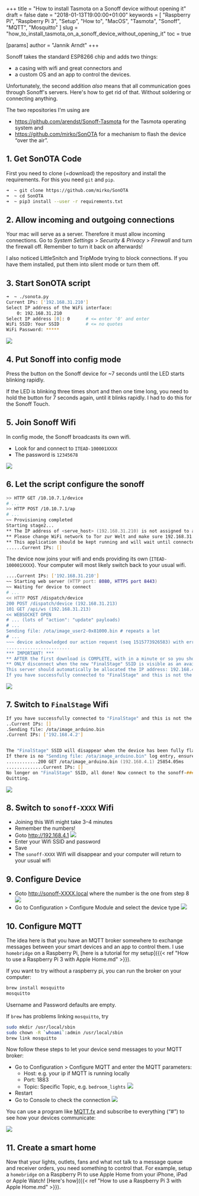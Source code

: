 +++
title = "How to install Tasmota on a Sonoff device without opening it"
draft = false
date = "2018-01-13T19:00:00+01:00"
keywords = [ "Raspberry Pi", "Raspberry Pi 3", "Setup", "How to", "MacOS", "Tasmota", "Sonoff", "MQTT", "Mosquitto" ]
slug = "how_to_install_tasmota_on_a_sonoff_device_without_opening_it"
toc = true

[params]
  author = "Jannik Arndt"
+++

Sonoff takes the standard ESP8266 chip and adds two things:

- a casing with wifi and great connectors and
- a custom OS and an app to control the devices.

Unfortunately, the second addition _also_ means that all communication goes through Sonoff's servers. Here's how to get rid of that. Without soldering or connecting anything.

<!--more-->

The two repositories I'm using are

- <https://github.com/arendst/Sonoff-Tasmota> for the Tasmota operating system and
- <https://github.com/mirko/SonOTA> for a mechanism to flash the device “over the air”.

## 1. Get SonOTA Code

First you need to clone (=download) the repository and install the requirements. For this you need `git` and `pip`.

```zsh
➜  ~ git clone https://github.com/mirko/SonOTA
➜  ~ cd SonOTA
➜  ~ pip3 install --user -r requirements.txt
```

## 2. Allow incoming and outgoing connections

Your mac will serve as a server. Therefore it must allow incoming connections. Go to _System Settings_ > _Security & Privacy_ > _Firewall_ and turn the firewall off. Remember to turn it back on afterwards!

I also noticed LittleSnitch and TripMode trying to block connections. If you have them installed, put them into silent mode or turn them off.

## 3. Start SonOTA script

```zsh
➜  ~ ./sonota.py
Current IPs: ['192.168.31.210']
Select IP address of the WiFi interface:
    0: 192.168.31.210
Select IP address [0]: 0      # <= enter '0' and enter
WiFi SSID: Your SSID          # <= no quotes
WiFi Password: *****
```

![](../pi/sonota_1.png)

## 4. Put Sonoff into config mode

Press the button on the Sonoff device for ~7 seconds until the LED starts blinking rapidly.

If the LED is blinking three times short and then one time long, you need to hold the button for 7 seconds again, until it blinks rapidly. I had to do this for the Sonoff Touch.

## 5. Join Sonoff Wifi

In config mode, the Sonoff broadcasts its own wifi.

- Look for and connect to `ITEAD-100001XXXX`
- The password is `12345678`

![](../pi/ssid_1.png)

## 6. Let the script configure the sonoff

```zsh
>> HTTP GET /10.10.7.1/device
# ...
>> HTTP POST /10.10.7.1/ap
# ...
~~ Provisioning completed
Starting stage2...
** The IP address of <serve_host> (192.168.31.210) is not assigned to any interface on this machine.
** Please change WiFi network to Tor zur Welt and make sure 192.168.31.210 is being assigned to your WiFi interface.
** This application should be kept running and will wait until connected to the WiFi...
......Current IPs: []
```

The device now joins your wifi and ends providing its own (`ITEAD-100001XXXX`). Your computer will most likely switch back to your usual wifi.

```zsh
....Current IPs: ['192.168.31.210']
~~ Starting web server (HTTP port: 8080, HTTPS port 8443)
~~ Waiting for device to connect
# ...
<< HTTP POST /dispatch/device
200 POST /dispatch/device (192.168.31.213)
101 GET /api/ws (192.168.31.213)
<< WEBSOCKET OPEN
# ... (lots of "action": "update" payloads)
# ...
Sending file: /ota/image_user2-0x81000.bin # repeats a lot
# ...
~~~ device acknowledged our action request (seq 1515773926583) with error code 0
........................
*** IMPORTANT! ***
** AFTER the first download is COMPLETE, with in a minute or so you should connect to the new SSID "FinalStage" to finish the process.
** ONLY disconnect when the new "FinalStage" SSID is visible as an available WiFi network.
This server should automatically be allocated the IP address: 192.168.4.2.
If you have successfully connected to "FinalStage" and this is not the IP Address you were allocated, please ensure no other device has connected, and reboot your Sonoff.
```

![](../pi/sonota_2.png)

## 7. Switch to `FinalStage` Wifi

```zsh
If you have successfully connected to "FinalStage" and this is not the IP Address you were allocated, please ensure no other device has connected, and reboot your Sonoff.
..Current IPs: []
.Sending file: /ota/image_arduino.bin
.Current IPs: ['192.168.4.2']


The "FinalStage" SSID will disappear when the device has been fully flashed and image_arduino.bin has been installed.
If there is no "Sending file: /ota/image_arduino.bin" log entry, ensure all firewalls have been COMPLETELY disabled on your system.
............200 GET /ota/image_arduino.bin (192.168.4.1) 25854.05ms
..............Current IPs: []
No longer on "FinalStage" SSID, all done! Now connect to the sonoff-#### SSID and configure for your WiFi (it will not be configured).
Quitting.
```

![](../pi/sonota_3.png)

## 8. Switch to `sonoff-XXXX` Wifi

- Joining this Wifi might take 3–4 minutes
- Remember the numbers!
- Goto http://192.168.4.1
  ![](../pi/config_1.png)
- Enter your Wifi SSID and password
- Save
- The `sonoff-XXXX` Wifi will disappear and your computer will return to your usual wifi

## 9. Configure Device

- Goto http://sonoff-XXXX.local where the number is the one from step 8
  ![](../pi/sonoff_setup_1.png)
- Go to Configuration > Configure Module and select the device type
  ![](../pi/sonoff_setup_2.png)

## 10. Configure MQTT

The idea here is that you have an MQTT broker somewhere to exchange messages between your smart devices and an app to control them. I use `homebridge` on a Raspberry Pi, [here is a tutorial for my setup]({{< ref "How to use a Raspberry Pi 3 with Apple Home.md" >}}).

If you want to try without a raspberry pi, you can run the broker on your computer:

```zsh
brew install mosquitto
mosquitto
```

Username and Password defaults are empty.

If `brew` has problems linking `mosquitto`, try

```zsh
sudo mkdir /usr/local/sbin
sudo chown -R `whoami`:admin /usr/local/sbin
brew link mosquitto
```

Now follow these steps to let your device send messages to your MQTT broker:

- Go to Configuration > Configure MQTT and enter the MQTT parameters:
  - Host: e.g. your ip if MQTT is running locally
  - Port: 1883
  - Topic: Specific Topic, e.g. `bedroom_lights`
  ![](../pi/sonoff_setup_3.png)
- Restart
- Go to Console to check the connection
  ![](../pi/sonoff_console.png)

You can use a program like [MQTT.fx](http://mqttfx.jensd.de/index.php/download) and subscribe to everything (“#”) to see how your devices communicate:

![](../pi/mqtt_fx.png)

## 11. Create a smart home

Now that your lights, outlets, fans and what not talk to a message queue and receiver orders, you need something to control that. For example, setup a `homebridge` on a Raspberry Pi to use Apple Home from your iPhone, iPad or Apple Watch! [Here's how]({{< ref "How to use a Raspberry Pi 3 with Apple Home.md" >}}).